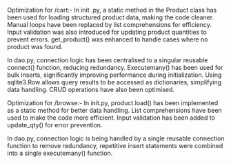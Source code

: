 Optimization for /cart:-
In  init .py, a static method in the Product class has been used for loading structured product data, making the code cleaner. Manual loops have been replaced by list comprehensions for efficiency.
Input validation was also introduced for updating product quantities to prevent errors. get_product() was enhanced to handle cases where no product was found.

In dao.py, connection logic has been centralised to a singular reusable connect() function, reducing redundancy. Executemany() has been used for bulk inserts, significantly improving performance during initialization. Using sqlite3.Row allows query results to be accessed as dictionaries, simplifying data handling. CRUD operations have also been optimised.

Optimization for /browse:-
In  init.py, product.load() has been implemented as a static method for better data handling. List comprehensions have been used to make the code more efficient. Input validation has been added to update_qty() for error prevention.

In dao.py, connection logic is being handled by a single reusable connection function to remove redundancy, repetitive insert statements were combined into a single executemany() function.
